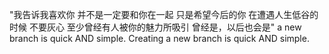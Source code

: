 "我告诉我喜欢你
并不是一定要和你在一起
只是希望今后的你
在遭遇人生低谷的时候
不要灰心
至少曾经有人被你的魅力所吸引
曾经是，以后也会是"
a new branch is quick AND simple.
Creating a new branch is quick AND simple.
